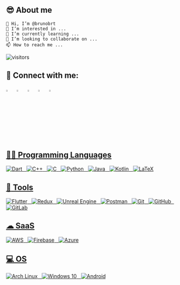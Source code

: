 ## :sunglasses: About me

    👋 Hi, I’m @brunobrt
    👀 I’m interested in ...
    🌱 I’m currently learning ...
    💞️ I’m looking to collaborate on ...
    📫 How to reach me ...
    
![visitors](https://visitor-badge.glitch.me/badge?page_id=brunobrt.visitor-badge)


## 📱 Connect with me:
 [<img src="https://img.icons8.com/color/48/000000/linkedin.png" width="3.5%"/>](https://www.linkedin.com/in/brunobartolomasi/)  &nbsp;  [<img src="https://github.com/sciencepal/sciencepal/blob/master/assets/discord-round.svg" width="3.5%"/>](https://discordapp.com/users/721846428418441328)  &nbsp; [<img src="https://img.icons8.com/fluent/48/000000/instagram-new.png" width="3.5%"/>](https://www.instagram.com/bbartolomasi/)  &nbsp; [<img src="https://img.icons8.com/color/48/000000/twitter.png" width="3.5%"/>](https://twitter.com/BBartolomasi)  &nbsp;  <a href="mailto:bruno.r.bartolomasi@gmail.com"> <img src="https://img.icons8.com/fluent/48/000000/gmail.png" width="3.5%"/>

## 👩‍💻 Programming Languages

<img alt="Dart" src="https://img.shields.io/badge/dart-%230175C2.svg?&style=for-the-badge&logo=dart&logoColor=white"/> &nbsp; <img alt="C++" src="https://img.shields.io/badge/c++-%2300599C.svg?&style=for-the-badge&logo=c%2B%2B&ogoColor=white"/> &nbsp; <img alt="C" src="https://img.shields.io/badge/c-%2300599C.svg?&style=for-the-badge&logo=c&logoColor=white"/>  &nbsp;  <img alt="Python" src="https://img.shields.io/badge/python-%2314354C.svg?&style=for-the-badge&logo=python&logoColor=white"/> &nbsp;  <img alt="Java" src="https://img.shields.io/badge/java-%23ED8B00.svg?&style=for-the-badge&logo=java&logoColor=white"/> &nbsp; <img alt="Kotlin" src="https://img.shields.io/badge/kotlin-%230095D5.svg?&style=for-the-badge&logo=kotlin&logoColor=white"/> &nbsp; <img alt="LaTeX" src="https://img.shields.io/badge/latex-%23008080.svg?&style=for-the-badge&logo=latex&logoColor=white"/>

## :toolbox: Tools

<img alt="Flutter" src="https://img.shields.io/badge/Flutter-%2302569B.svg?&style=for-the-badge&logo=Flutter&logoColor=white" /> &nbsp; <img alt="Redux" src="https://img.shields.io/badge/redux-%23593d88.svg?&style=for-the-badge&logo=redux&logoColor=white"/>  &nbsp;  <img alt="Unreal Engine" src="https://img.shields.io/badge/unrealengine-%23313131.svg?&style=for-the-badge&logo=unrealengine&logoColor=white"/> &nbsp; <img alt="Postman" src="https://img.shields.io/badge/Postman-FF6C37?style=for-the-badge&logo=postman&logoColor=red" />  &nbsp; <img alt="Git" src="https://img.shields.io/badge/git-%23F05033.svg?&style=for-the-badge&logo=git&logoColor=white"/> &nbsp; <img alt="GitHub" src="https://img.shields.io/badge/github-%23121011.svg?&style=for-the-badge&logo=github&logoColor=white"/> &nbsp; <img alt="GitLab" src="https://img.shields.io/badge/gitlab-%23181717.svg?&style=for-the-badge&logo=gitlab&logoColor=white"/>

## ☁ SaaS

<img alt="AWS" src="https://img.shields.io/badge/AWS-%23FF9900.svg?&style=for-the-badge&logo=amazon-aws&logoColor=white"/> &nbsp; <img alt="Firebase" src="https://img.shields.io/badge/firebase-%23039BE5.svg?&style=for-the-badge&logo=firebase"/> &nbsp; <img alt="Azure" src="https://img.shields.io/badge/azure-%230072C6.svg?&style=for-the-badge&logo=azure-devops&logoColor=white"/>

## 💻 OS

<img alt="Arch Linux" src="https://img.shields.io/badge/Arch_Linux-1793D1?style=for-the-badge&logo=arch-linux&logoColor=white" /> &nbsp; <img alt="Windows 10" src="https://img.shields.io/badge/Windows-0078D6?style=for-the-badge&logo=windows&logoColor=white" /> &nbsp; <img alt="Android" src="https://img.shields.io/badge/Android-3DDC84?style=for-the-badge&logo=android&logoColor=white" />

<!---fac
brunobrt/brunobrt is a ✨ special ✨ repository because its `README.md` (this file) appears on your GitHub profile.
You can click the Preview link to take a look at your changes.
--->
